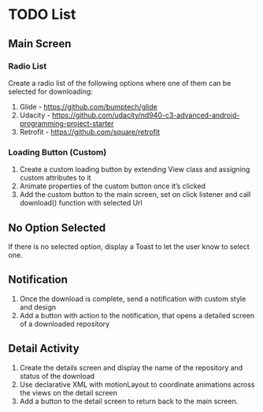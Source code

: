 # TODO List

## Main Screen

### Radio List

Create a radio list of the following options where one of them can be selected for downloading:

1. Glide - https://github.com/bumptech/glide
2. Udacity - https://github.com/udacity/nd940-c3-advanced-android-programming-project-starter
3. Retrofit - https://github.com/square/retrofit

### Loading Button (Custom)

1. Create a custom loading button by extending View class and assigning custom attributes to it
2. Animate properties of the custom button once it’s clicked
3. Add the custom button to the main screen, set on click listener and call download() function with
   selected Url

## No Option Selected

If there is no selected option, display a Toast to let the user know to select one.

## Notification

1. Once the download is complete, send a notification with custom style and design
2. Add a button with action to the notification, that opens a detailed screen of a downloaded
   repository

## Detail Activity

1. Create the details screen and display the name of the repository and status of the download
2. Use declarative XML with motionLayout to coordinate animations across the views on the detail
   screen
3. Add a button to the detail screen to return back to the main screen.
